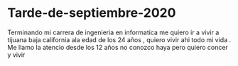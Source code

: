 # Tarde-de-septiembre-2020
Terminando mi carrera de ingenieria en informatica me quiero ir a vivir a tijuana baja california ala edad de los 24 años , quiero vivir ahi todo mi vida . Me llamo la atencio desde los 12 años no conozco haya pero quiero concer y vivir
